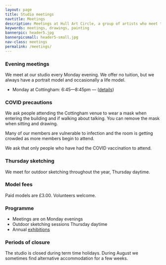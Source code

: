 ```yaml
---
layout: page
title: Studio meetings
navtitle: Meetings
description: Meetings at Hull Art Circle, a group of artists who meet twice weekly.
keywords: meetings, drawings, painting
bannerpic: header5.jpg
bannerpicsmall: header5-small.jpg
nav-class: meetings
permalink: /meetings/
---
```



### Evening meetings

We meet at our studio every Monday evening. We offer no tuition, but we always have a portrait model and occasionally a life model.

* Monday at Cottingham: 6:45—8:45pm — ([details](/contact/))

### COVID precautions

We ask people attending the Cottingham venue to wear a mask when entering the building and if walking about talking. You can remove the mask when sitting and drawing.

Many of our members are vulnerable to infection and the room is getting crowded as more members begin to attend. 

We ask that only people who have had the COVID vaccination to attend.

### Thursday sketching

We meet for outdoor sketching throughout the year, Thursday daytime.

### Model fees

Paid models are £3.00. Volunteers welcome.

### Programme

* Meetings are on Monday evenings
* Outdoor sketching sessions Thursday daytime
* Annual [exhibitions](/exhibitions/)

### Periods of closure

The studio is closed during term time holidays. During August we sometimes find alternative accommodation for a few weeks.
